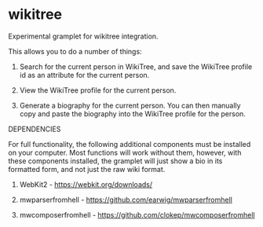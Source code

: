 # wikitree

Experimental gramplet for wikitree integration.

This allows you to do a number of things:

1) Search for the current person in WikiTree, and save the WikiTree profile id
   as an attribute for the current person.

2) View the WikiTree profile for the current person.

3) Generate a biography for the current person. You can then manually copy and
   paste the biography into the WikiTree profile for the person.

DEPENDENCIES

For full functionality, the following additional components must be installed
on your computer. Most functions will work without them, however, with these 
components installed, the gramplet will just show a bio in its formatted
form, and not just the raw wiki format.

1) WebKit2 - https://webkit.org/downloads/

2) mwparserfromhell - https://github.com/earwig/mwparserfromhell

3) mwcomposerfromhell - https://github.com/clokep/mwcomposerfromhell




